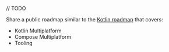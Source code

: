 [//]: # (title: Roadmap)

// TODO

Share a public roadmap similar to the [Kotlin roadmap](https://kotlinlang.org/docs/roadmap.html) that covers:
* Kotlin Multiplatform
* Compose Multiplatform
* Tooling